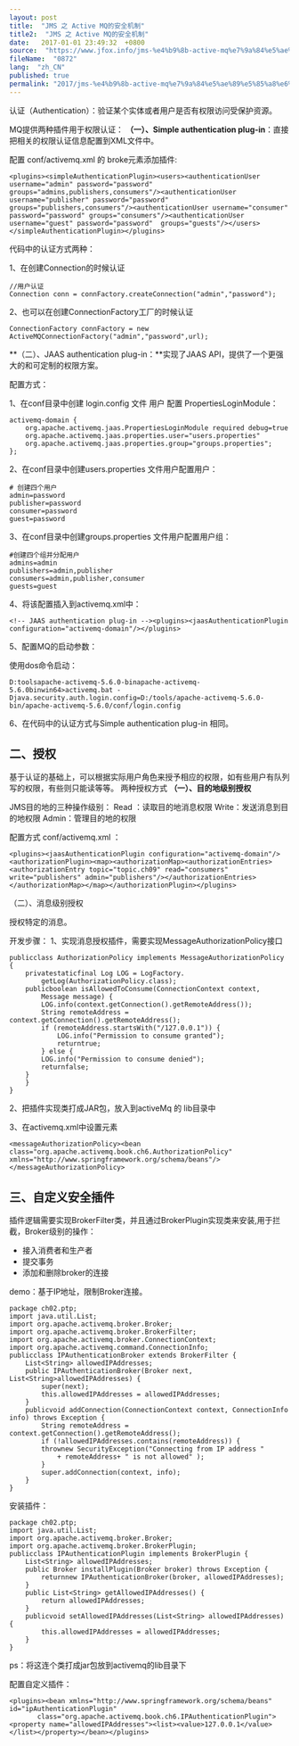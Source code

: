 ```yaml
---
layout: post
title:  "JMS 之 Active MQ的安全机制"
title2:  "JMS 之 Active MQ的安全机制"
date:   2017-01-01 23:49:32  +0800
source:  "https://www.jfox.info/jms-%e4%b9%8b-active-mq%e7%9a%84%e5%ae%89%e5%85%a8%e6%9c%ba%e5%88%b6.html"
fileName:  "0872"
lang:  "zh_CN"
published: true
permalink: "2017/jms-%e4%b9%8b-active-mq%e7%9a%84%e5%ae%89%e5%85%a8%e6%9c%ba%e5%88%b6.html"
---
```


认证（Authentication）：验证某个实体或者用户是否有权限访问受保护资源。

MQ提供两种插件用于权限认证：
**（一）、Simple authentication plug-in**：直接把相关的权限认证信息配置到XML文件中。

配置 conf/activemq.xml 的 broke元素添加插件:

    <plugins><simpleAuthenticationPlugin><users><authenticationUser username="admin" password="password" groups="admins,publishers,consumers"/><authenticationUser username="publisher" password="password"  groups="publishers,consumers"/><authenticationUser username="consumer" password="password" groups="consumers"/><authenticationUser username="guest" password="password"  groups="guests"/></users></simpleAuthenticationPlugin></plugins>

代码中的认证方式两种：

1、在创建Connection的时候认证

    //用户认证
    Connection conn = connFactory.createConnection("admin","password");

2、也可以在创建ConnectionFactory工厂的时候认证

    ConnectionFactory connFactory = new ActiveMQConnectionFactory("admin","password",url);

**（二）、JAAS authentication plug-in：**实现了JAAS API，提供了一个更强大的和可定制的权限方案。

配置方式：

1、在conf目录中创建 login.config 文件 用户 配置 PropertiesLoginModule：

    activemq-domain {
        org.apache.activemq.jaas.PropertiesLoginModule required debug=true
        org.apache.activemq.jaas.properties.user="users.properties"
        org.apache.activemq.jaas.properties.group="groups.properties";
    };

2、在conf目录中创建users.properties 文件用户配置用户：

    # 创建四个用户
    admin=password  
    publisher=password 
    consumer=password  
    guest=password

3、在conf目录中创建groups.properties 文件用户配置用户组：

    #创建四个组并分配用户
    admins=admin
    publishers=admin,publisher
    consumers=admin,publisher,consumer
    guests=guest

4、将该配置插入到activemq.xml中：

    <!-- JAAS authentication plug-in --><plugins><jaasAuthenticationPlugin configuration="activemq-domain"/></plugins>

5、配置MQ的启动参数：

使用dos命令启动：

    D:toolsapache-activemq-5.6.0-binapache-activemq-5.6.0binwin64>activemq.bat -Djava.security.auth.login.config=D:/tools/apache-activemq-5.6.0-bin/apache-activemq-5.6.0/conf/login.config

6、在代码中的认证方式与Simple authentication plug-in 相同。

## **二、授权**

基于认证的基础上，可以根据实际用户角色来授予相应的权限，如有些用户有队列写的权限，有些则只能读等等。
两种授权方式
**（一）、目的地级别授权**

JMS目的地的三种操作级别：
Read ：读取目的地消息权限
Write：发送消息到目的地权限
Admin：管理目的地的权限

配置方式 conf/activemq.xml ：

    <plugins><jaasAuthenticationPlugin configuration="activemq-domain"/><authorizationPlugin><map><authorizationMap><authorizationEntries><authorizationEntry topic="topic.ch09" read="consumers" write="publishers" admin="publishers"/></authorizationEntries></authorizationMap></map></authorizationPlugin></plugins>

（二）、消息级别授权

授权特定的消息。

开发步骤：
1、实现消息授权插件，需要实现MessageAuthorizationPolicy接口

    publicclass AuthorizationPolicy implements MessageAuthorizationPolicy {
        privatestaticfinal Log LOG = LogFactory.
            getLog(AuthorizationPolicy.class);
        publicboolean isAllowedToConsume(ConnectionContext context,
            Message message) {
            LOG.info(context.getConnection().getRemoteAddress());
            String remoteAddress = context.getConnection().getRemoteAddress();
            if (remoteAddress.startsWith("/127.0.0.1")) {
                LOG.info("Permission to consume granted");
                returntrue;
            } else {
            LOG.info("Permission to consume denied");
            returnfalse;
        }
        }
    }

2、把插件实现类打成JAR包，放入到activeMq 的 lib目录中

3、在activemq.xml中设置<messageAuthorizationPolicy>元素

    <messageAuthorizationPolicy><bean class="org.apache.activemq.book.ch6.AuthorizationPolicy" xmlns="http://www.springframework.org/schema/beans"/></messageAuthorizationPolicy>

## **三、自定义安全插件**

插件逻辑需要实现BrokerFilter类，并且通过BrokerPlugin实现类来安装,用于拦截，Broker级别的操作：

- 接入消费者和生产者
- 提交事务
- 添加和删除broker的连接

demo：基于IP地址，限制Broker连接。

    package ch02.ptp;
    import java.util.List;
    import org.apache.activemq.broker.Broker;
    import org.apache.activemq.broker.BrokerFilter;
    import org.apache.activemq.broker.ConnectionContext;
    import org.apache.activemq.command.ConnectionInfo;
    publicclass IPAuthenticationBroker extends BrokerFilter {
        List<String> allowedIPAddresses;
        public IPAuthenticationBroker(Broker next, List<String>allowedIPAddresses) {
            super(next);
            this.allowedIPAddresses = allowedIPAddresses;
        }
        publicvoid addConnection(ConnectionContext context, ConnectionInfo info) throws Exception {
            String remoteAddress = context.getConnection().getRemoteAddress();
            if (!allowedIPAddresses.contains(remoteAddress)) {
            thrownew SecurityException("Connecting from IP address "
                + remoteAddress+ " is not allowed" );
            }
            super.addConnection(context, info);
        }
    }

安装插件：

    package ch02.ptp;
    import java.util.List;
    import org.apache.activemq.broker.Broker;
    import org.apache.activemq.broker.BrokerPlugin;
    publicclass IPAuthenticationPlugin implements BrokerPlugin {
        List<String> allowedIPAddresses;
        public Broker installPlugin(Broker broker) throws Exception {
            returnnew IPAuthenticationBroker(broker, allowedIPAddresses);
        }
        public List<String> getAllowedIPAddresses() {
            return allowedIPAddresses;
        }
        publicvoid setAllowedIPAddresses(List<String> allowedIPAddresses) {
            this.allowedIPAddresses = allowedIPAddresses;
        }
    }

ps：将这连个类打成jar包放到activemq的lib目录下

配置自定义插件：

    <plugins><bean xmlns="http://www.springframework.org/schema/beans" id="ipAuthenticationPlugin"
           class="org.apache.activemq.book.ch6.IPAuthenticationPlugin"><property name="allowedIPAddresses"><list><value>127.0.0.1</value></list></property></bean></plugins>
